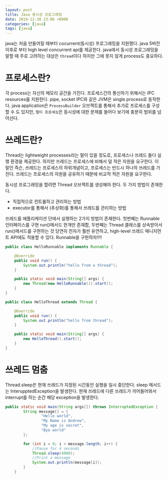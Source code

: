 ```yaml
---
layout: post
title: Java 동시성 프로그래밍
date: 2019-12-30 23:06 +0900
categories: [java]
tags: [java]
---
```


java는 처음 만들어질 때부터 cocurrent(동시성) 프로그래밍을 지원했다. java 5버전 이후로 부터 high level concurrent api를 제공한다.
java에서 동시성 프로그래밍을 말할 때 주로 고려하는 대상은 `thread`이다 하지만 그에 못지 않게 process도 중요하다. 

# 프로세스란?
각 process는 자신의 메모리 공간을 가진다. 프로세스간의 통신하기 위해서는 IPC resources를 지원한다. pipe, socket IPC와 같은
JVM은 single process로 동작한다. java application은 `ProcessBuilder` 오브젝트를 통해서 추가로 프로세스를 구성할 수 도 있지만, `멀티 프로세싱`은 동시성에 대한 문제를 들어다 보기에 충분히 범위를 넘어선다. 

# 쓰레드란?
Thread는 lightweight processes라는 말이 있을 정도로, 프로세스나 쓰레드 둘다 실행 환경을 제공한다. 하지만 쓰레드는 프로세스에 비해서 덜 적은 자원을 요구한다. 이 말인 즉슨, 쓰레드는 프로세스의 하위개념이고, 프로세스는 반드시 하나의 쓰레드를 가진다. 쓰레드는 프로세스의 자원을 공유하기 때문에 비교적 적은 자원을 요구한다.

동시성 프로그래밍을 할려면 Thread 오브젝트를 생성해야 한다. 
두 가지 방법이 존재한다.
- 직접적으로 컨트롤하고 관리하는 방법
- executor를 통해서 (추상화)를 통해서 쓰레드를 관리하는 방법


쓰레드를 애플리케이션 단에서 실행하는 2가지 방법이 존재한다. 
첫번째는 Runnable 인터페이스를 구현 run()메서드 한개만 존재함, 두번째는 Thread 클래스를 상속받아서 run()메서드를 구현하는 것
당연히 전자가 훨씬 유연하고, high-level 쓰레드 매니지먼트 API에도 적용할 수 있다. Runnable을 구현하자!!!!

```java
public class HelloRunnable implements Runnable {

    @Override
    public void run() {
        System.out.println("hello from a thread");
    }

    public static void main(String[] args) {
        new Thread(new HelloRunnable()).start();
    }
}
```

```java
public class HelloThread extends Thread {

    @Override
    public void run() {
        System.out.println("hello from thread");
    }

    public static void main(String[] args) {
        new HelloThread().start();
    }
}
```

# 쓰레드 멈춤 
Thread.sleep은 현재 쓰레드가 지정된 시간동안 실행을 일시 중단한다. sleep 메서드는 InterupptedException을 발생한다. 현재 쓰레드에 다른 쓰레드가 끼어들어와서 interrupt를 하는 순간 해당 exception을 발생한다. 
```java
public static void main(String args[]) throws InterruptedException {
        String message[] = {
                "Hello world",
                "My Name is Andrew",
                "My age is secret",
                "Bye world"
        };

        for (int i = 0; i < message.length; i++) {
            //Pause for 4 seconds
            Thread.sleep(4000);
            //Print a message
            System.out.println(message[i]);
        }
    }
```